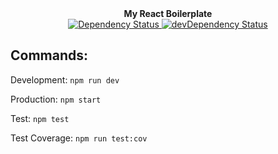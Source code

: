 <div align="center"><strong>My React Boilerplate</strong></div>

<div align="center">
  <a href="https://david-dm.org/xeasony/my-react-boilerplate">
    <img src="https://david-dm.org/xeasony/my-react-boilerplate.svg" alt="Dependency Status" />
  </a>
  
  <a href="https://david-dm.org/xeasony/my-react-boilerplate#info=devDependencies">
    <img src="https://david-dm.org/xeasony/my-react-boilerplate/dev-status.svg" alt="devDependency Status" />
  </a>
  
</div>

## Commands:

Development: ```npm run dev```

Production: ```npm start```

Test: ```npm test```

Test Coverage: ```npm run test:cov```
